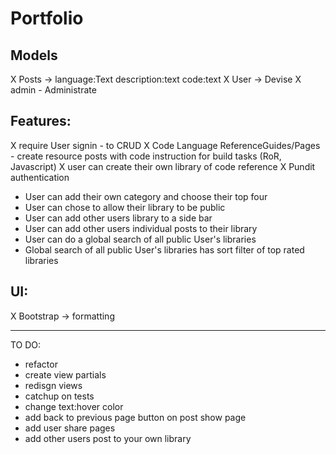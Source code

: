 # Portfolio


## Models
X Posts -> language:Text description:text code:text 
X User -> Devise
X admin - Administrate


## Features:
X require User signin - to CRUD
X Code Language ReferenceGuides/Pages - create resource posts with code instruction for build tasks (RoR, Javascript)
X user can create their own library of code reference
X Pundit authentication

- User can add their own category and choose their top four
- User can chose to allow their library to be public
- User can add other users library to a side bar
- User can add other users individual posts to their library
- User can do a global search of all public User's libraries
- Global search of all public User's libraries has sort filter of top rated libraries

## UI:

X Bootstrap -> formatting





*****************************

TO DO:
- refactor
- create view partials
- redisgn views
- catchup on tests
- change text:hover color
- add back to previous page button on post show page
- add user share pages 
- add other users post to your own library
